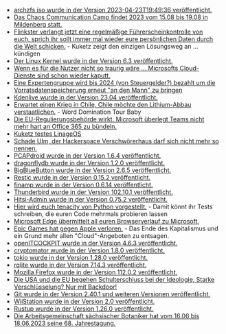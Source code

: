 * [archzfs iso wurde in der Version 2023-04-23T19:49:36 veröffentlicht.](https://archzfs.leibelt.de)
* [Das Chaos Communication Camp findet 2023 vom 15.08 bis 19.08 in Mildenberg statt.](https://events.ccc.de/2023/04/21/camp2023/)
* [Flinkster verlangt jetzt eine regelmäßige Führerscheinkontrolle von euch, sprich ihr sollt immer mal wieder eure persönlichen Daten durch die Welt schicken.](https://www.kuketz-blog.de/flinkster-carsharing-ab-sofort-mit-regelmaessiger-digitaler-fuehrerscheinkontrolle/) - Kuketz zeigt den einzigen Lösungsweg an ... kündigen
* [Der Linux Kernel wurde in der Version 6.3 veröffentlicht.](https://lwn.net/Articles/929851/)
* [Wenn es für die Nutzer nicht so traurig wäre ... Microsofts Cloud-Dienste sind schon wieder kaputt.](https://www.bleepingcomputer.com/news/security/microsoft-365-search-outage-affects-outlook-teams-and-sharepoint/)
* [Eine Expertengruppe wird bis 2024 (von Steuergelder?) bezahlt um die Vorratsdatenspeicherung erneut "an den Mann" zu bringen](https://www.patrick-breyer.de/vorratsdatenspeicherung-und-aushoehlung-von-verschluesselung-expertengruppe-soll-bis-mitte-2024-vorschlaege-fuer-ausweitung-von-ueberwachung-vorlegen/)
* [Kdenlive wurde in der Version 23.04 veröffentlicht.](https://www.phoronix.com/news/Kdenlive-23.04-Released)
* [Erwartet einen Krieg in Chile, Chile möchte den Lithium-Abbau verstaatlichen.](http://blog.fefe.de/?ts=9ab865a0) - Word Domination Tour Baby
* [Die EU-Regulierungsbehörde wirkt. Microsoft überlegt Teams nicht mehr hart an Office 365 zu bündeln.](https://www.borncity.com/blog/2023/04/25/microsoft-will-team-nicht-mehr-mit-office-bndeln/)
* [Kuketz testes LinageOS](https://www.kuketz-blog.de/lineageos-weder-sicher-noch-datenschutzfreundlich-custom-roms-teil4/)
* [Schade Ulm, der Hackerspace Verschwörerhaus darf sich nicht mehr so nennen.](https://netzpolitik.org/2023/hackspace-in-ulm-verschwoerhaus-verliert-seinen-namen-an-die-stadt/)
* [PCAPdroid wurde in der Version 1.6.4 veröffentlicht.](https://github.com/emanuele-f/PCAPdroid/releases/tag/v1.6.4)
* [dragonflydb wurde in der Version 1.2.0 veröffentlicht.](https://github.com/dragonflydb/dragonfly/releases/tag/v1.2.0)
* [BigBlueButton wurde in der Version 2.6.5 veröffentlicht.](https://github.com/bigbluebutton/bigbluebutton/releases/tag/v2.6.5)
* [Restic wurde in der Version 0.15.2 veröffentlicht.](https://github.com/restic/restic/releases/tag/v0.15.2)
* [finamp wurde in der Version 0.6.14 veröffentlicht.](https://github.com/jmshrv/finamp/releases/tag/0.6.14)
* [Thunderbird wurde in der Version 102.10.1 veröffentlicht.](https://www.borncity.com/blog/2023/04/25/thunderbird-102-10-1/)
* [Hitsi-Admin wurde in der Version 0.75.2 veröffentlicht.](https://github.com/H2-invent/jitsi-admin/releases/tag/0.75.2)
* [Hier wird euch tenacity von Python vorgestellt.](https://opensource.com/article/23/4/retry-your-python-code-until-it-fails) - Damit könnt ihr Tests schreiben, die euren Code mehrmals probieren lassen
* [Microsoft Edge übermittelt all euren Browserverlauf zu Microsoft.](http://blog.fefe.de/?ts=9ab6ea0b)
* [Epic Games hat gegen Apple verloren.](http://blog.fefe.de/?ts=9ab911f8) - Das Ende des Kapitalismus und ein Grund mehr allen "Cloud"-Angeboten zu entsagen.
* [openITCOCKPIT wurde in der Version 4.6.3 veröffentlicht.](https://github.com/it-novum/openITCOCKPIT/releases/tag/openITCOCKPIT-4.6.3)
* [cryptomator wurde in der Version 1.8.0 veröffentlicht.](https://github.com/cryptomator/cryptomator/releases/tag/1.8.0)
* [tokio wurde in der Version 1.28.0 veröffentlicht.](https://github.com/tokio-rs/tokio/releases/tag/tokio-1.28.0)
* [rqlite wurde in der Version 7.14.3 veröffentlicht.](https://github.com/rqlite/rqlite/releases/tag/v7.14.3)
* [Mozilla Firefox wurde in der Version 112.0.2 veröffentlicht.](https://www.borncity.com/blog/2023/04/25/firefox-112-0-2-fix-fr-hohen-speicherverbrauch/)
* [Die USA und die EU begehen Schulterschluss bei der Ideologie, Starke Verschlüsselung? Nur mit Backdoor!](https://netzpolitik.org/2023/stop-csam-act-neues-gesetz-in-den-usa-koennte-verschluesselung-schwaechen/)
* [Git wurde in der Version 2.40.1 und weiteren Versionen veröffentlicht.](https://lwn.net/Articles/930157/)
* [WiiStation wurde in der Version 2.0 veröffentlicht.](https://wiidatabase.de/wiistation-v2-0/)
* [Rustup wurde in der Version 1.26.0 veröffentlicht.](https://blog.rust-lang.org/2023/04/25/Rustup-1.26.0.html)
* [Die Arbeitsgemeinschaft sächsischer Botaniker hat vom 16.06 bis 18.06.2023 seine 68. Jahrestagung.](https://sachsen.nabu.de/news/2023/33279.html)

